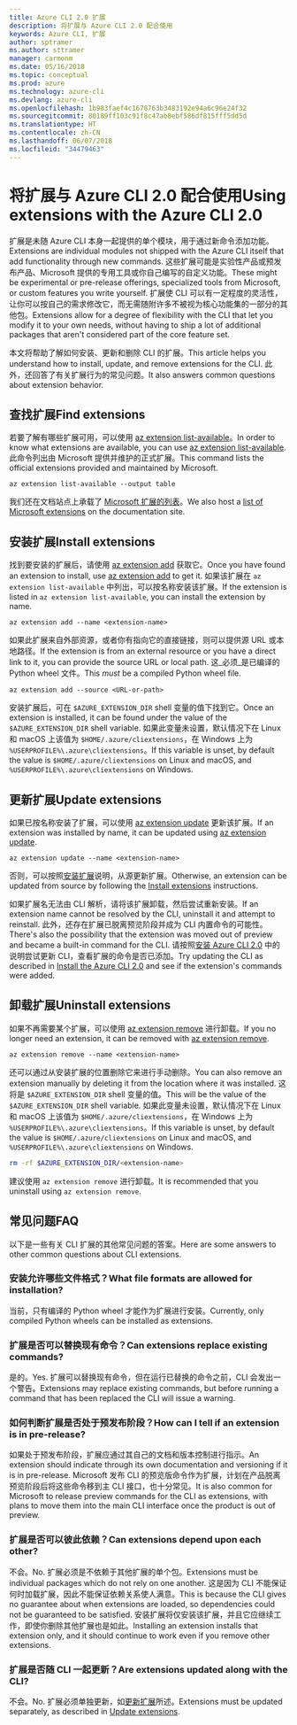 ```yaml
---
title: Azure CLI 2.0 扩展
description: 将扩展与 Azure CLI 2.0 配合使用
keywords: Azure CLI, 扩展
author: sptramer
ms.author: sttramer
manager: carmonm
ms.date: 05/16/2018
ms.topic: conceptual
ms.prod: azure
ms.technology: azure-cli
ms.devlang: azure-cli
ms.openlocfilehash: 1b983faef4c1678763b3483192e94a6c96e24f32
ms.sourcegitcommit: 80189ff103c91f8c47ab8ebf586df815fff5dd5d
ms.translationtype: HT
ms.contentlocale: zh-CN
ms.lasthandoff: 06/07/2018
ms.locfileid: "34479463"
---
```

# <a name="using-extensions-with-the-azure-cli-20"></a><span data-ttu-id="161d8-104">将扩展与 Azure CLI 2.0 配合使用</span><span class="sxs-lookup"><span data-stu-id="161d8-104">Using extensions with the Azure CLI 2.0</span></span>

<span data-ttu-id="161d8-105">扩展是未随 Azure CLI 本身一起提供的单个模块，用于通过新命令添加功能。</span><span class="sxs-lookup"><span data-stu-id="161d8-105">Extensions are individual modules not shipped with the Azure CLI itself that add functionality through new commands.</span></span> <span data-ttu-id="161d8-106">这些扩展可能是实验性产品或预发布产品、Microsoft 提供的专用工具或你自己编写的自定义功能。</span><span class="sxs-lookup"><span data-stu-id="161d8-106">These might be experimental or pre-release offerings, specialized tools from Microsoft, or custom features you write yourself.</span></span> <span data-ttu-id="161d8-107">扩展使 CLI 可以有一定程度的灵活性，让你可以按自己的需求修改它，而无需随附许多不被视为核心功能集的一部分的其他包。</span><span class="sxs-lookup"><span data-stu-id="161d8-107">Extensions allow for a degree of flexibility with the CLI that let you modify it to your own needs, without having to ship a lot of additional packages that aren't considered part of the core feature set.</span></span>

<span data-ttu-id="161d8-108">本文将帮助了解如何安装、更新和删除 CLI 的扩展。</span><span class="sxs-lookup"><span data-stu-id="161d8-108">This article helps you understand how to install, update, and remove extensions for the CLI.</span></span> <span data-ttu-id="161d8-109">此外，还回答了有关扩展行为的常见问题。</span><span class="sxs-lookup"><span data-stu-id="161d8-109">It also answers common questions about extension behavior.</span></span>

## <a name="find-extensions"></a><span data-ttu-id="161d8-110">查找扩展</span><span class="sxs-lookup"><span data-stu-id="161d8-110">Find extensions</span></span>

<span data-ttu-id="161d8-111">若要了解有哪些扩展可用，可以使用 [az extension list-available](/cli/azure/extension#az-extension-list-available)。</span><span class="sxs-lookup"><span data-stu-id="161d8-111">In order to know what extensions are available, you can use [az extension list-available](/cli/azure/extension#az-extension-list-available).</span></span> <span data-ttu-id="161d8-112">此命令列出由 Microsoft 提供并维护的正式扩展。</span><span class="sxs-lookup"><span data-stu-id="161d8-112">This command lists the official extensions provided and maintained by Microsoft.</span></span>

```azurecli-interactive
az extension list-available --output table
```

<span data-ttu-id="161d8-113">我们还在文档站点上承载了 [Microsoft 扩展的列表](azure-cli-extensions-list.md)。</span><span class="sxs-lookup"><span data-stu-id="161d8-113">We also host a [list of Microsoft extensions](azure-cli-extensions-list.md) on the documentation site.</span></span>

## <a name="install-extensions"></a><span data-ttu-id="161d8-114">安装扩展</span><span class="sxs-lookup"><span data-stu-id="161d8-114">Install extensions</span></span>

<span data-ttu-id="161d8-115">找到要安装的扩展后，请使用 [az extension add](https://docs.microsoft.com/cli/azure/extension#az-extension-add) 获取它。</span><span class="sxs-lookup"><span data-stu-id="161d8-115">Once you have found an extension to install, use [az extension add](https://docs.microsoft.com/cli/azure/extension#az-extension-add) to get it.</span></span> <span data-ttu-id="161d8-116">如果该扩展在 `az extension list-available` 中列出，可以按名称安装该扩展。</span><span class="sxs-lookup"><span data-stu-id="161d8-116">If the extension is listed in `az extension list-available`, you can install the extension by name.</span></span>

```azurecli-interactive
az extension add --name <extension-name>
```

<span data-ttu-id="161d8-117">如果此扩展来自外部资源，或者你有指向它的直接链接，则可以提供源 URL 或本地路径。</span><span class="sxs-lookup"><span data-stu-id="161d8-117">If the extension is from an external resource or you have a direct link to it, you can provide the source URL or local path.</span></span> <span data-ttu-id="161d8-118">这_必须_是已编译的 Python wheel 文件。</span><span class="sxs-lookup"><span data-stu-id="161d8-118">This _must_ be a compiled Python wheel file.</span></span>

```azurecli-interactive
az extension add --source <URL-or-path>
```

<span data-ttu-id="161d8-119">安装扩展后，可在 `$AZURE_EXTENSION_DIR` shell 变量的值下找到它。</span><span class="sxs-lookup"><span data-stu-id="161d8-119">Once an extension is installed, it can be found under the value of the `$AZURE_EXTENSION_DIR` shell variable.</span></span> <span data-ttu-id="161d8-120">如果此变量未设置，默认情况下在 Linux 和 macOS 上该值为 `$HOME/.azure/cliextensions`，在 Windows 上为 `%USERPROFILE%\.azure\cliextensions`。</span><span class="sxs-lookup"><span data-stu-id="161d8-120">If this variable is unset, by default the value is `$HOME/.azure/cliextensions` on Linux and macOS, and `%USERPROFILE%\.azure\cliextensions` on Windows.</span></span>

## <a name="update-extensions"></a><span data-ttu-id="161d8-121">更新扩展</span><span class="sxs-lookup"><span data-stu-id="161d8-121">Update extensions</span></span>

<span data-ttu-id="161d8-122">如果已按名称安装了扩展，可以使用 [az extension update](https://docs.microsoft.com/cli/azure/extension#az-extension-update) 更新该扩展。</span><span class="sxs-lookup"><span data-stu-id="161d8-122">If an extension was installed by name, it can be updated using [az extension update](https://docs.microsoft.com/cli/azure/extension#az-extension-update).</span></span>

```azurecli-interactive
az extension update --name <extension-name>
```

<span data-ttu-id="161d8-123">否则，可以按照[安装扩展](#install-extensions)说明，从源更新扩展。</span><span class="sxs-lookup"><span data-stu-id="161d8-123">Otherwise, an extension can be updated from source by following the [Install extensions](#install-extensions) instructions.</span></span>

<span data-ttu-id="161d8-124">如果扩展名无法由 CLI 解析，请将该扩展卸载，然后尝试重新安装。</span><span class="sxs-lookup"><span data-stu-id="161d8-124">If an extension name cannot be resolved by the CLI, uninstall it and attempt to reinstall.</span></span> <span data-ttu-id="161d8-125">此外，还存在扩展已脱离预览阶段并成为 CLI 内置命令的可能性。</span><span class="sxs-lookup"><span data-stu-id="161d8-125">There's also the possibility that the extension was moved out of preview and became a built-in command for the CLI.</span></span> <span data-ttu-id="161d8-126">请按照[安装 Azure CLI 2.0](install-azure-cli.md) 中的说明尝试更新 CLI，查看扩展的命令是否已添加。</span><span class="sxs-lookup"><span data-stu-id="161d8-126">Try updating the CLI as described in [Install the Azure CLI 2.0](install-azure-cli.md) and see if the extension's commands were added.</span></span> 

## <a name="uninstall-extensions"></a><span data-ttu-id="161d8-127">卸载扩展</span><span class="sxs-lookup"><span data-stu-id="161d8-127">Uninstall extensions</span></span>

<span data-ttu-id="161d8-128">如果不再需要某个扩展，可以使用 [az extension remove](https://docs.microsoft.com/cli/azure/extension#az-extension-remove) 进行卸载。</span><span class="sxs-lookup"><span data-stu-id="161d8-128">If you no longer need an extension, it can be removed with [az extension remove](https://docs.microsoft.com/cli/azure/extension#az-extension-remove).</span></span>

```azurecli-interactive
az extension remove --name <extension-name>
```

<span data-ttu-id="161d8-129">还可以通过从安装扩展的位置删除它来进行手动删除。</span><span class="sxs-lookup"><span data-stu-id="161d8-129">You can also remove an extension manually by deleting it from the location where it was installed.</span></span> <span data-ttu-id="161d8-130">这将是 `$AZURE_EXTENSION_DIR` shell 变量的值。</span><span class="sxs-lookup"><span data-stu-id="161d8-130">This will be the value of the `$AZURE_EXTENSION_DIR` shell variable.</span></span> <span data-ttu-id="161d8-131">如果此变量未设置，默认情况下在 Linux 和 macOS 上该值为 `$HOME/.azure/cliextensions`，在 Windows 上为 `%USERPROFILE%\.azure\cliextensions`。</span><span class="sxs-lookup"><span data-stu-id="161d8-131">If this variable is unset, by default the value is `$HOME/.azure/cliextensions` on Linux and macOS, and `%USERPROFILE%\.azure\cliextensions` on Windows.</span></span>

```bash
rm -rf $AZURE_EXTENSION_DIR/<extension-name>
```

<span data-ttu-id="161d8-132">建议使用 `az extension remove` 进行卸载。</span><span class="sxs-lookup"><span data-stu-id="161d8-132">It is recommended that you uninstall using `az extension remove`.</span></span>

## <a name="faq"></a><span data-ttu-id="161d8-133">常见问题</span><span class="sxs-lookup"><span data-stu-id="161d8-133">FAQ</span></span>

<span data-ttu-id="161d8-134">以下是一些有关 CLI 扩展的其他常见问题的答案。</span><span class="sxs-lookup"><span data-stu-id="161d8-134">Here are some answers to other common questions about CLI extensions.</span></span>

### <a name="what-file-formats-are-allowed-for-installation"></a><span data-ttu-id="161d8-135">安装允许哪些文件格式？</span><span class="sxs-lookup"><span data-stu-id="161d8-135">What file formats are allowed for installation?</span></span>

<span data-ttu-id="161d8-136">当前，只有编译的 Python wheel 才能作为扩展进行安装。</span><span class="sxs-lookup"><span data-stu-id="161d8-136">Currently, only compiled Python wheels can be installed as extensions.</span></span>

### <a name="can-extensions-replace-existing-commands"></a><span data-ttu-id="161d8-137">扩展是否可以替换现有命令？</span><span class="sxs-lookup"><span data-stu-id="161d8-137">Can extensions replace existing commands?</span></span>

<span data-ttu-id="161d8-138">是的。</span><span class="sxs-lookup"><span data-stu-id="161d8-138">Yes.</span></span> <span data-ttu-id="161d8-139">扩展可以替换现有命令，但在运行已替换的命令之前，CLI 会发出一个警告。</span><span class="sxs-lookup"><span data-stu-id="161d8-139">Extensions may replace existing commands, but before running a command that has been replaced the CLI will issue a warning.</span></span>

### <a name="how-can-i-tell-if-an-extension-is-in-pre-release"></a><span data-ttu-id="161d8-140">如何判断扩展是否处于预发布阶段？</span><span class="sxs-lookup"><span data-stu-id="161d8-140">How can I tell if an extension is in pre-release?</span></span>

<span data-ttu-id="161d8-141">如果处于预发布阶段，扩展应通过其自己的文档和版本控制进行指示。</span><span class="sxs-lookup"><span data-stu-id="161d8-141">An extension should indicate through its own documentation and versioning if it is in pre-release.</span></span> <span data-ttu-id="161d8-142">Microsoft 发布 CLI 的预览版命令作为扩展，计划在产品脱离预览阶段后将这些命令移到主 CLI 接口，也十分常见。</span><span class="sxs-lookup"><span data-stu-id="161d8-142">It is also common for Microsoft to release preview commands for the CLI as extensions, with plans to move them into the main CLI interface once the product is out of preview.</span></span>

### <a name="can-extensions-depend-upon-each-other"></a><span data-ttu-id="161d8-143">扩展是否可以彼此依赖？</span><span class="sxs-lookup"><span data-stu-id="161d8-143">Can extensions depend upon each other?</span></span>

<span data-ttu-id="161d8-144">不会。</span><span class="sxs-lookup"><span data-stu-id="161d8-144">No.</span></span> <span data-ttu-id="161d8-145">扩展必须是不依赖于其他扩展的单个包。</span><span class="sxs-lookup"><span data-stu-id="161d8-145">Extensions must be individual packages which do not rely on one another.</span></span> <span data-ttu-id="161d8-146">这是因为 CLI 不能保证何时加载扩展，因此不能保证依赖关系使人满意。</span><span class="sxs-lookup"><span data-stu-id="161d8-146">This is because the CLI gives no guarantee about when extensions are loaded, so dependencies could not be guaranteed to be satisfied.</span></span> <span data-ttu-id="161d8-147">安装扩展将仅安装该扩展，并且它应继续工作，即使你删除其他扩展也是如此。</span><span class="sxs-lookup"><span data-stu-id="161d8-147">Installing an extension installs that extension only, and it should continue to work even if you remove other extensions.</span></span>

### <a name="are-extensions-updated-along-with-the-cli"></a><span data-ttu-id="161d8-148">扩展是否随 CLI 一起更新？</span><span class="sxs-lookup"><span data-stu-id="161d8-148">Are extensions updated along with the CLI?</span></span>

<span data-ttu-id="161d8-149">不会。</span><span class="sxs-lookup"><span data-stu-id="161d8-149">No.</span></span> <span data-ttu-id="161d8-150">扩展必须单独更新，如[更新扩展](#update-extensions)所述。</span><span class="sxs-lookup"><span data-stu-id="161d8-150">Extensions must be updated separately, as described in [Update extensions](#update-extensions).</span></span>
